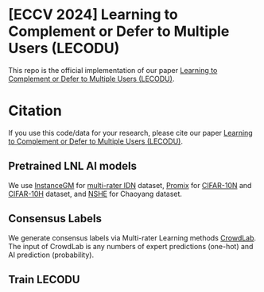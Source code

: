 # [ECCV 2024] Learning to Complement or Defer to Multiple Users (LECODU) 

This repo is the official implementation of our paper [Learning to Complement or Defer to Multiple Users (LECODU)](https://arxiv.org/abs/2407.07003).

# Citation

If you use this code/data for your research, please cite our paper [Learning to Complement or Defer to Multiple Users (LECODU)](https://arxiv.org/abs/2407.07003).

## Pretrained LNL AI models 

We use [InstanceGM](https://github.com/arpit2412/InstanceGM) for [multi-rater IDN](https://github.com/xiaoboxia/Part-dependent-label-noise) dataset, [Promix](https://github.com/Justherozen/ProMix) for [CIFAR-10N](https://github.com/UCSC-REAL/cifar-10-100n) and [CIFAR-10H](https://openaccess.thecvf.com/content_ICCV_2019/html/Peterson_Human_Uncertainty_Makes_Classification_More_Robust_ICCV_2019_paper.html) dataset, and [NSHE](https://github.com/bupt-ai-cz/HSA-NRL) for Chaoyang dataset.

## Consensus Labels

We generate consensus labels via Multi-rater Learning methods [CrowdLab](https://github.com/cleanlab/cleanlab). The input of CrowdLab is any numbers of expert predictions (one-hot) and AI prediction (probability).

## Train LECODU
